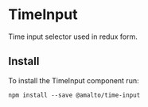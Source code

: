 # TimeInput

Time input selector used in redux form.

## Install
To install the TimeInput component run:
```terminal
npm install --save @amalto/time-input
```